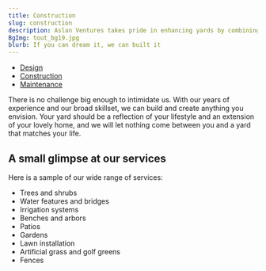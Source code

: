 ```yaml
---
title: Construction
slug: construction
description: Aslan Ventures takes pride in enhancing yards by combining creative design with customized features
BgImg: tout_bg19.jpg
blurb: If you can dream it, we can built it
---
```


<nav class="subNav">
  <ul>
    <li><a href="/design" title="Design">Design</a></li>
    <li class="current"><a href="/construction" title="Construction">Construction</a>
    <li><a href="/maintenance" title="Maintenance">Maintenance</a></li>
  </ul>
</nav>

There is no challenge big enough to intimidate us. With our years of experience and our broad skillset, we can build and create anything you envision. Your yard should be a reflection of your lifestyle and an extension of your lovely home, and we will let nothing come between you and a yard that matches your life.

## A small glimpse at our services

Here is a sample of our wide range of services:

* Trees and shrubs
* Water features and bridges
* Irrigation systems
* Benches and arbors
* Patios
* Gardens
* Lawn installation
* Artificial grass and golf greens
* Fences
